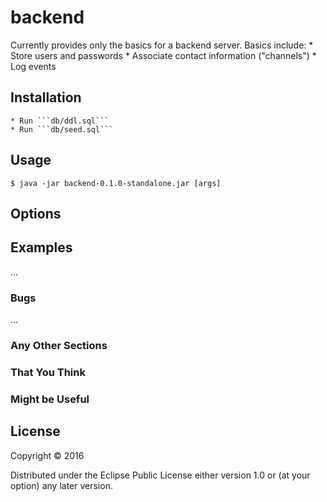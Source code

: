 # backend

Currently provides only the basics for a backend server.  Basics include:
    * Store users and passwords
    * Associate contact information ("channels")
    * Log events

## Installation

    * Run ```db/ddl.sql```
    * Run ```db/seed.sql```

## Usage

    $ java -jar backend-0.1.0-standalone.jar [args]

## Options


## Examples

...

### Bugs

...

### Any Other Sections
### That You Think
### Might be Useful

## License

Copyright © 2016

Distributed under the Eclipse Public License either version 1.0 or (at
your option) any later version.

